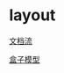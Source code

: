 # layout

[文档流](%E6%96%87%E6%A1%A3%E6%B5%81/%E6%96%87%E6%A1%A3%E6%B5%81.md)

[盒子模型](%E7%9B%92%E5%AD%90%E6%A8%A1%E5%9E%8B/%E7%9B%92%E5%AD%90%E6%A8%A1%E5%9E%8B.md)

